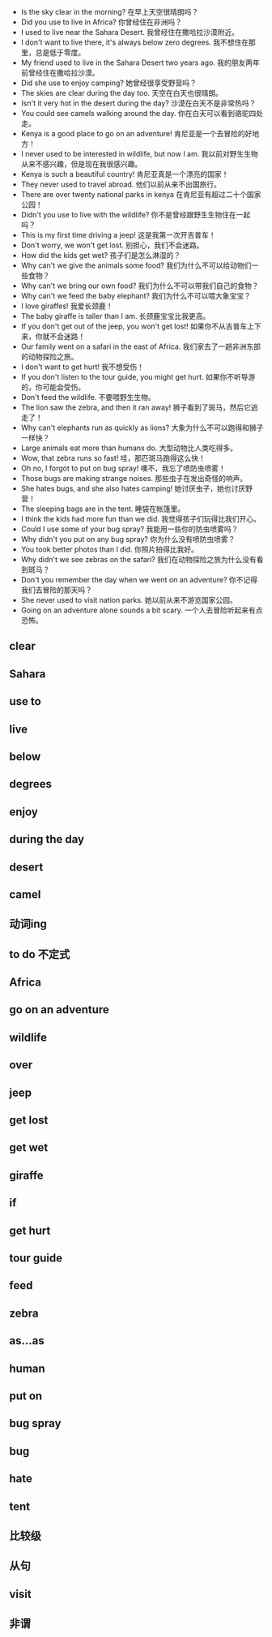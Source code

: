 - Is the sky clear in the morning? 在早上天空很晴朗吗？
- Did you use to live in Africa? 你曾经住在非洲吗？
- I used to live near the Sahara Desert. 我曾经住在撒哈拉沙漠附近。
- I don't want to live there, it's always below zero degrees. 我不想住在那里，总是低于零度。
- My friend used to live in the Sahara Desert two years ago. 我的朋友两年前曾经住在撒哈拉沙漠。
- Did she use to enjoy camping? 她曾经很享受野营吗？
- The skies are clear during the day too. 天空在白天也很晴朗。
- Isn't it very hot in the desert during the day? 沙漠在白天不是非常热吗？
- You could see camels walking around the day. 你在白天可以看到骆驼四处走。
- Kenya is a good place to go on an adventure! 肯尼亚是一个去冒险的好地方！
- I never used to be interested in wildlife, but now I am. 我以前对野生生物从来不感兴趣，但是现在我很感兴趣。
- Kenya is such a beautiful country! 肯尼亚真是一个漂亮的国家！
- They never used to travel abroad. 他们以前从来不出国旅行。
- There are over twenty national parks  in kenya 在肯尼亚有超过二十个国家公园！
- Didn't you use to live with the wildlife? 你不是曾经跟野生生物住在一起吗？
- This is my first time driving a jeep! 这是我第一次开吉普车！
- Don't worry, we won't get lost. 别担心，我们不会迷路。
- How did the kids get wet? 孩子们是怎么淋湿的？
- Why can't we give the animals some food? 我们为什么不可以给动物们一些食物？
- Why can't we bring our own food? 我们为什么不可以带我们自己的食物？
- Why can't we feed the baby elephant? 我们为什么不可以喂大象宝宝？
- I love giraffes! 我爱长颈鹿！
- The baby giraffe is taller than I am.  长颈鹿宝宝比我更高。
- If you don't get out of the jeep, you won't get lost! 如果你不从吉普车上下来，你就不会迷路！
- Our family went on a safari in the east of Africa. 我们家去了一趟非洲东部的动物探险之旅。
- I don't want to get hurt! 我不想受伤！
- If you don't listen to the tour guide, you might get hurt. 如果你不听导游的，你可能会受伤。
- Don't feed the wildlife. 不要喂野生生物。
- The lion saw the zebra, and then it ran away! 狮子看到了斑马，然后它逃走了！
- Why can't elephants run as quickly as lions? 大象为什么不可以跑得和狮子一样快？
- Large animals eat more than humans do. 大型动物比人类吃得多。
- Wow, that zebra runs so fast! 哇，那匹斑马跑得这么快！
- Oh no, I forgot to put on bug spray! 噢不，我忘了喷防虫喷雾！
- Those bugs are making strange noises.  那些虫子在发出奇怪的响声。
- She hates bugs, and she also hates camping! 她讨厌虫子，她也讨厌野营！
- The sleeping bags are in the tent. 睡袋在帐篷里。
- I think the kids had more fun than we did. 我觉得孩子们玩得比我们开心。
- Could I use some of your bug spray? 我能用一些你的防虫喷雾吗？
- Why didn't you put on any bug spray? 你为什么没有喷防虫喷雾？
- You took better photos than I did. 你照片拍得比我好。
- Why didn't we see zebras on the safari? 我们在动物探险之旅为什么没有看到斑马？
- Don't you remember the day when we went on an adventure? 你不记得我们去冒险的那天吗？
- She never used to visit nation parks. 她以前从来不游览国家公园。
- Going on an adventure alone sounds a bit scary. 一个人去冒险听起来有点恐怖。

## clear

## Sahara

## use to

## live

## below

## degrees

## enjoy

## during the day

## desert

## camel

## 动词ing

## to do 不定式

## Africa

## go on an adventure

## wildlife

## over

## jeep

## get lost

## get wet

## giraffe

## if

## get hurt

## tour guide

## feed

## zebra

## as...as

## human

## put on

## bug spray

## bug

## hate

## tent

## 比较级

## 从句

## visit

## 非谓